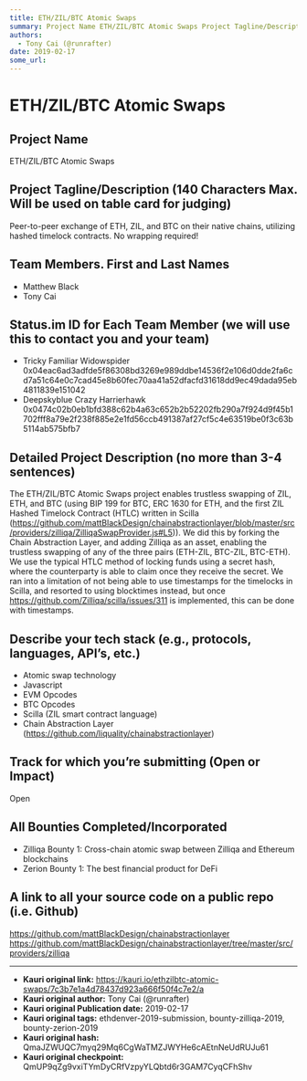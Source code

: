 ```yaml
---
title: ETH/ZIL/BTC Atomic Swaps
summary: Project Name ETH/ZIL/BTC Atomic Swaps Project Tagline/Description (140 Characters Max. Will be used on table card for judging) Peer-to-peer exchange of ETH, ZIL, and BTC on their native chains, utilizing hashed timelock contracts. No wrapping required! Team Members. First and Last Names Matthew Black Tony Cai Status.im ID for Each Team Member (we will use this to contact you and your team) Tricky Familiar Widowspider 0x04eac6ad3adfde5f86308bd3269e989ddbe14536f2e106d0dde2fa6cd7a51c64e0c7cad45e8b6
authors:
  - Tony Cai (@runrafter)
date: 2019-02-17
some_url: 
---
```


# ETH/ZIL/BTC Atomic Swaps


## Project Name
ETH/ZIL/BTC Atomic Swaps

## Project Tagline/Description (140 Characters Max. Will be used on table card for judging)
Peer-to-peer exchange of ETH, ZIL, and BTC on their native chains, utilizing hashed timelock contracts. No wrapping required!

## Team Members. First and Last Names
- Matthew Black
- Tony Cai

## Status.im ID for Each Team Member (we will use this to contact you and your team)
- Tricky Familiar Widowspider
0x04eac6ad3adfde5f86308bd3269e989ddbe14536f2e106d0dde2fa6cd7a51c64e0c7cad45e8b60fec70aa41a52dfacfd31618dd9ec49dada95eb4811839e151042
- Deepskyblue Crazy Harrierhawk
0x0474c02b0eb1bfd388c62b4a63c652b2b52202fb290a7f924d9f45b1702fff8a79e2f238f885e2e1fd56ccb491387af27cf5c4e63519be0f3c63b5114ab575bfb7

## Detailed Project Description (no more than 3-4 sentences)
The ETH/ZIL/BTC Atomic Swaps project enables trustless swapping of ZIL, ETH, and BTC (using BIP 199 for BTC, ERC 1630 for ETH, and the first ZIL Hashed Timelock Contract (HTLC) written in Scilla (https://github.com/mattBlackDesign/chainabstractionlayer/blob/master/src/providers/zilliqa/ZilliqaSwapProvider.js#L5)). We did this by forking the Chain Abstraction Layer, and adding Zilliqa as an asset, enabling the trustless swapping of any of the three pairs (ETH-ZIL, BTC-ZIL, BTC-ETH). We use the typical HTLC method of locking funds using a secret hash, where the counterparty is able to claim once they receive the secret. We ran into a limitation of not being able to use timestamps for the timelocks in Scilla, and resorted to using blocktimes instead, but once https://github.com/Zilliqa/scilla/issues/311 is implemented, this can be done with timestamps. 

## Describe your tech stack (e.g., protocols, languages, API’s, etc.)
- Atomic swap technology
- Javascript
- EVM Opcodes
- BTC Opcodes
- Scilla (ZIL smart contract language)
- Chain Abstraction Layer (https://github.com/liquality/chainabstractionlayer)

## Track for which you’re submitting (Open or Impact)
Open

## All Bounties Completed/Incorporated
- Zilliqa Bounty 1: Cross-chain atomic swap between Zilliqa and Ethereum blockchains
- Zerion Bounty 1: The best financial product for DeFi

## A link to all your source code on a public repo (i.e. Github)

https://github.com/mattBlackDesign/chainabstractionlayer
https://github.com/mattBlackDesign/chainabstractionlayer/tree/master/src/providers/zilliqa




---

- **Kauri original link:** https://kauri.io/ethzilbtc-atomic-swaps/7c3b7e1a4d78437d923a666f50f4c7e2/a
- **Kauri original author:** Tony Cai (@runrafter)
- **Kauri original Publication date:** 2019-02-17
- **Kauri original tags:** ethdenver-2019-submission, bounty-zilliqa-2019, bounty-zerion-2019
- **Kauri original hash:** QmaJZWUQC7myq29Mq6CgWaTMZJWYHe6cAEtnNeUdRUJu61
- **Kauri original checkpoint:** QmUP9qZg9vxiTYmDyCRfVzpyYLQbtd6r3GAM7CyqCFhShv



